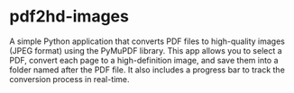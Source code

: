 # pdf2hd-images
A simple Python application that converts PDF files to high-quality images (JPEG format) using the PyMuPDF library. This app allows you to select a PDF, convert each page to a high-definition image, and save them into a folder named after the PDF file. It also includes a progress bar to track the conversion process in real-time.
